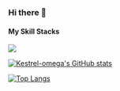 ### Hi there 👋

#### My Skill Stacks
<a><img src="https://img.shields.io/badge/#A8B9CC?style=for-the-badge&logo=C&logoColor=#FFFFFF"/></a>

[![Kestrel-omega's GitHub stats](https://github-readme-stats.vercel.app/api?username=Kestrel-omega&count_private=true&show_icons=true&include_all_commits=true)](https://github.com/anuraghazra/github-readme-stats)

[![Top Langs](https://github-readme-stats.vercel.app/api/top-langs/?username=Kestrel-omega&layout=compact&langs_count=8)](https://github.com/anuraghazra/github-readme-stats)
<!--
**Kestrel-omega/Kestrel-omega** is a ✨ _special_ ✨ repository because its `README.md` (this file) appears on your GitHub profile.

Here are some ideas to get you started:

- 🔭 I’m currently unemployed ...

- 🌱 I’m currently learning ...

- 👯 I’m looking to collaborate on ...

- 🤔 I’m looking for help with ...

- 💬 Ask me about ...

- 📫 How to reach me: ...

- 😄 Pronouns: ...

- ⚡ Fun fact: ...

-->
